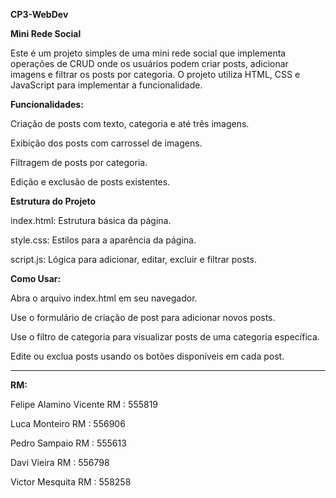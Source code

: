 **CP3-WebDev**

**Mini Rede Social**

Este é um projeto simples de uma mini rede social que implementa operações de CRUD onde os usuários podem criar posts, adicionar imagens e filtrar os posts por categoria. O projeto utiliza HTML, CSS e JavaScript para implementar a funcionalidade.

**Funcionalidades:**

Criação de posts com texto, categoria e até três imagens.

Exibição dos posts com carrossel de imagens.

Filtragem de posts por categoria.

Edição e exclusão de posts existentes.


**Estrutura do Projeto**

index.html: Estrutura básica da página.

style.css: Estilos para a aparência da página.

script.js: Lógica para adicionar, editar, excluir e filtrar posts.


**Como Usar:**

Abra o arquivo index.html em seu navegador.

Use o formulário de criação de post para adicionar novos posts.

Use o filtro de categoria para visualizar posts de uma categoria específica.

Edite ou exclua posts usando os botões disponíveis em cada post.


-------------------------------------------------------------------------------------------
**RM:**

Felipe Alamino Vicente RM : 555819

Luca Monteiro RM : 556906

Pedro Sampaio RM : 555613

Davi Vieira RM : 556798

Victor Mesquita RM : 558258


